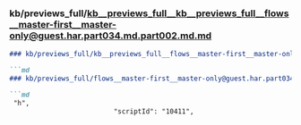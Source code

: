 ### kb/previews_full/kb__previews_full__kb__previews_full__flows__master-first__master-only@guest.har.part034.md.part002.md.md

```md
### kb/previews_full/kb__previews_full__flows__master-first__master-only@guest.har.part034.md.part002.md

```md
### kb/previews_full/flows__master-first__master-only@guest.har.part034.md (part 002)

```md
 "h",
                          "scriptId": "10411",
            
```

```

```

```
